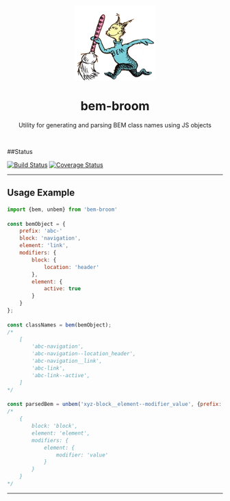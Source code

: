 <p align="center">
  <img src="docs/img/bem-broom.png" />

  <h1 align="center">bem-broom</h1>

  <p align="center">
    Utility for generating and parsing BEM class names using JS objects
  </p>
</p>

<br>

##Status

[![Build Status](https://travis-ci.org/pgoforth/bem-broom.svg?branch=master)](https://travis-ci.org/pgoforth/bem-broom)
[![Coverage Status](https://coveralls.io/repos/pgoforth/bem-broom/badge.png)](https://coveralls.io/r/pgoforth/bem-broom)

---

## Usage Example

```Javascript
import {bem, unbem} from 'bem-broom'

const bemObject = {
    prefix: 'abc-'
    block: 'navigation',
    element: 'link',
    modifiers: {
        block: {
            location: 'header'
        },
        element: {
            active: true
        }
    }
};

const classNames = bem(bemObject);
/*
    [
        'abc-navigation',
        'abc-navigation--location_header',
        'abc-navigation__link',
        'abc-link',
        'abc-link--active',
    ]
*/

const parsedBem = unbem('xyz-block__element--modifier_value', {prefix: 'xyz-'});
/*
    {
        block: 'block',
        element: 'element',
        modifiers: {
            element: {
                modifier: 'value'
            }
        }
    }
*/

```

---

